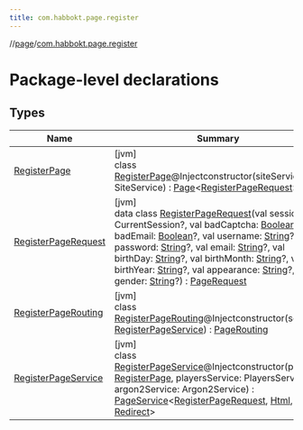 ```yaml
---
title: com.habbokt.page.register
---
```

//[page](../../index.html)/[com.habbokt.page.register](index.html)



# Package-level declarations



## Types


| Name | Summary |
|---|---|
| [RegisterPage](-register-page/index.html) | [jvm]<br>class [RegisterPage](-register-page/index.html)@Injectconstructor(siteService: SiteService) : [Page](../com.habbokt.page/-page/index.html)&lt;[RegisterPageRequest](-register-page-request/index.html)&gt; |
| [RegisterPageRequest](-register-page-request/index.html) | [jvm]<br>data class [RegisterPageRequest](-register-page-request/index.html)(val session: CurrentSession?, val badCaptcha: [Boolean](https://kotlinlang.org/api/latest/jvm/stdlib/kotlin/-boolean/index.html)?, val badEmail: [Boolean](https://kotlinlang.org/api/latest/jvm/stdlib/kotlin/-boolean/index.html)?, val username: [String](https://kotlinlang.org/api/latest/jvm/stdlib/kotlin/-string/index.html)?, val password: [String](https://kotlinlang.org/api/latest/jvm/stdlib/kotlin/-string/index.html)?, val email: [String](https://kotlinlang.org/api/latest/jvm/stdlib/kotlin/-string/index.html)?, val birthDay: [String](https://kotlinlang.org/api/latest/jvm/stdlib/kotlin/-string/index.html)?, val birthMonth: [String](https://kotlinlang.org/api/latest/jvm/stdlib/kotlin/-string/index.html)?, val birthYear: [String](https://kotlinlang.org/api/latest/jvm/stdlib/kotlin/-string/index.html)?, val appearance: [String](https://kotlinlang.org/api/latest/jvm/stdlib/kotlin/-string/index.html)?, val gender: [String](https://kotlinlang.org/api/latest/jvm/stdlib/kotlin/-string/index.html)?) : [PageRequest](../com.habbokt.page/-page-request/index.html) |
| [RegisterPageRouting](-register-page-routing/index.html) | [jvm]<br>class [RegisterPageRouting](-register-page-routing/index.html)@Injectconstructor(service: [RegisterPageService](-register-page-service/index.html)) : [PageRouting](../com.habbokt.page/-page-routing/index.html) |
| [RegisterPageService](-register-page-service/index.html) | [jvm]<br>class [RegisterPageService](-register-page-service/index.html)@Injectconstructor(page: [RegisterPage](-register-page/index.html), playersService: PlayersService, argon2Service: Argon2Service) : [PageService](../com.habbokt.page/-page-service/index.html)&lt;[RegisterPageRequest](-register-page-request/index.html), [Html](../com.habbokt.page/-html/index.html), [Redirect](../com.habbokt.page/-redirect/index.html)&gt; |

